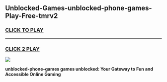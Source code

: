 
## Unblocked-Games-unblocked-phone-games-Play-Free-tmrv2
<h3>
<a href="https://premium76.site?title=unblocked-phone-games&ref=18A">CLICK TO PLAY</a></h3>
<hr>

<h3>
<a href="https://premium76.site?title=unblocked-phone-games&ref=18A">CLICK 2 PLAY</a>
  
</h3>

<a href="https://premium76.site?title=unblocked-phone-games&ref=18A"><img src="https://clearcache.store/games.png"></a>


**unblocked-phone-games games unblocked: Your Gateway to Fun and Accessible Online Gaming**
